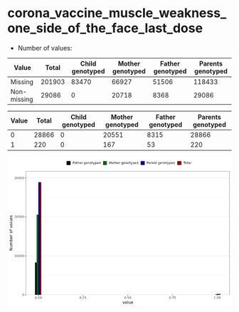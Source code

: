 # corona_vaccine_muscle_weakness_one_side_of_the_face_last_dose
- Number of values:

| Value | Total | Child genotyped | Mother genotyped | Father genotyped | Parents genotyped |
| ----- | ----- | --------------- | ---------------- | ---------------- |---------------- |
| Missing | 201903 | 83470 | 66927 | 51506 | 118433 |
| Non-missing | 29086 | 0 | 20718 | 8368 | 29086 |

| Value | Total | Child genotyped | Mother genotyped | Father genotyped | Parents genotyped |
| ----- | ----- | --------------- | ---------------- | ---------------- |---------------- |
| 0 | 28866 | 0 | 20551 | 8315 | 28866 |
| 1 | 220 | 0 | 167 | 53 | 220 |



![](corona_vaccine_muscle_weakness_one_side_of_the_face_last_dose_n.png)



